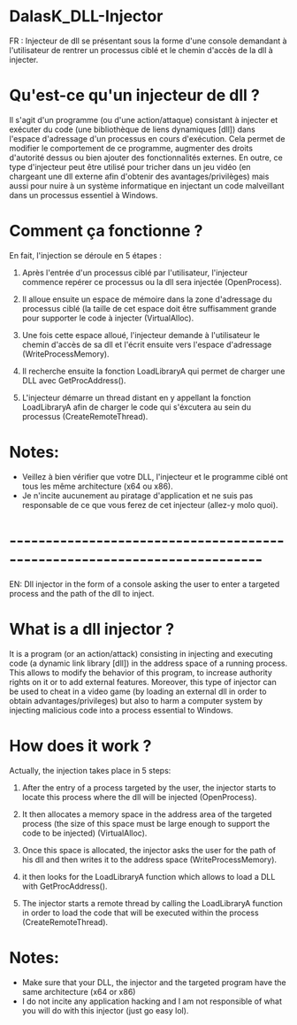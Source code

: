 # DalasK_DLL-Injector
FR : Injecteur de dll se présentant sous la forme d'une console demandant à l'utilisateur de rentrer un processus ciblé et le chemin d'accès de la dll à injecter.

# Qu'est-ce qu'un injecteur de dll ? 
Il s'agit d'un programme (ou d'une action/attaque) consistant à injecter et exécuter du code (une bibliothèque de liens dynamiques [dll]) dans l'espace d'adressage d'un processus en cours d'exécution. Cela permet de modifier le comportement de ce programme, augmenter des droits d'autorité dessus ou bien ajouter des fonctionnalités externes. En outre, ce type d'injecteur peut être utilisé pour tricher dans un jeu vidéo (en chargeant une dll externe afin d'obtenir des avantages/privilèges) mais aussi pour nuire à un système informatique en injectant un code malveillant dans un processus essentiel à Windows. 

# Comment ça fonctionne ?
En fait, l'injection se déroule en 5 étapes  :
1. Après l'entrée d'un processus ciblé par l'utilisateur, l'injecteur commence repérer ce processus ou la dll sera injectée (OpenProcess).

2. Il alloue ensuite un espace de mémoire dans la zone d'adressage du processus ciblé (la taille de cet espace doit être suffisamment grande pour supporter le code à injecter (VirtualAlloc).

3. Une fois cette espace alloué, l'injecteur demande à l'utilisateur le chemin d'accès de sa dll et l'écrit ensuite vers l'espace d'adressage (WriteProcessMemory).

4. Il recherche ensuite la fonction LoadLibraryA qui permet de charger une DLL avec GetProcAddress().

5. L'injecteur démarre un thread distant en y appellant la fonction LoadLibraryA afin de charger le code qui s'éxcutera au sein du processus (CreateRemoteThread). 

# Notes: 
- Veillez à bien vérifier que votre DLL, l'injecteur et le programme ciblé ont tous les même architecture (x64 ou x86).
- Je n'incite aucunement au piratage d'application et ne suis pas responsable de ce que vous ferez de cet injecteur (allez-y molo quoi). 

# -------------------------------------------------------------------------

EN: Dll injector in the form of a console asking the user to enter a targeted process and the path of the dll to inject.

# What is a dll injector ? 
It is a program (or an action/attack) consisting in injecting and executing code (a dynamic link library [dll]) in the address space of a running process. This allows to modify the behavior of this program, to increase authority rights on it or to add external features. Moreover, this type of injector can be used to cheat in a video game (by loading an external dll in order to obtain advantages/privileges) but also to harm a computer system by injecting malicious code into a process essential to Windows. 

# How does it work ?
Actually, the injection takes place in 5 steps:
1. After the entry of a process targeted by the user, the injector starts to locate this process where the dll will be injected (OpenProcess).

2. It then allocates a memory space in the address area of the targeted process (the size of this space must be large enough to support the code to be injected) (VirtualAlloc). 

3. Once this space is allocated, the injector asks the user for the path of his dll and then writes it to the address space (WriteProcessMemory).

4. it then looks for the LoadLibraryA function which allows to load a DLL with GetProcAddress().

5. The injector starts a remote thread by calling the LoadLibraryA function in order to load the code that will be executed within the process (CreateRemoteThread). 

# Notes: 
- Make sure that your DLL, the injector and the targeted program have the same architecture (x64 or x86)
- I do not incite any application hacking and I am not responsible of what you will do with this injector (just go easy lol). 
